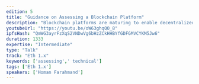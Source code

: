 ```yaml
---
edition: 5
title: "Guidance on Assessing a Blockchain Platform"
description: "Blockchain platforms are maturing to enable decentralized architecture but vary in design depending on deployment environments, such as open digital ecosystems or contained multiparty environments. In this session we provide a summary of Gartner's observations on blockchain platforms adoption, a functional framework for assessing blockchain platforms, and future projections on blockchain platforms technical evolution."
youtubeUrl: "https://youtu.be/oW63ghqQO_8"
ipfsHash: "QmWG3ayrFzXqS2VNDwVg6bHzZCkHHBYfGDFGMVCYKM5Jw6"
duration: 1333
expertise: "Intermediate"
type: "Talk"
track: "Eth 1.x"
keywords: ['assessing',' technical']
tags: ['Eth 1.x']
speakers: ['Homan Farahmand']
---
```

